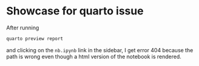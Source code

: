 # Showcase for quarto issue

After running

```bash
quarto preview report
```

and clicking on the `nb.ipynb` link in the sidebar, I get error 404 because the path is wrong even though a html version of the notebook is rendered.

